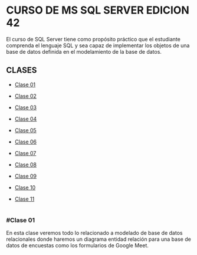 # CURSO DE MS SQL SERVER EDICION 42
El curso de SQL Server tiene como propósito práctico que el estudiante comprenda el lenguaje SQL y sea capaz de implementar los objetos de una base de datos definida en el modelamiento de la base de datos.

## CLASES
* [Clase 01](#Clase-01)
  
* [Clase 02](#Clase-02)
  
* [Clase 03](#Clase-03)
  
* [Clase 04](#Clase-04)
  
* [Clase 05](#Clase-05)
  
* [Clase 06](#Clase-06)
  
* [Clase 07](#Clase-07)
  
* [Clase 08](#Clase-08)
  
* [Clase 09](#Clase-09)
  
* [Clase 10](#Clase-10)
  
* [Clase 11](#Clase-11)


#
#
#
#









### #Clase 01
En esta clase veremos todo lo relacionado a modelado de base de datos relacionales donde haremos un diagrama entidad relación para una base de datos de encuestas como los formularios de Google Meet.
